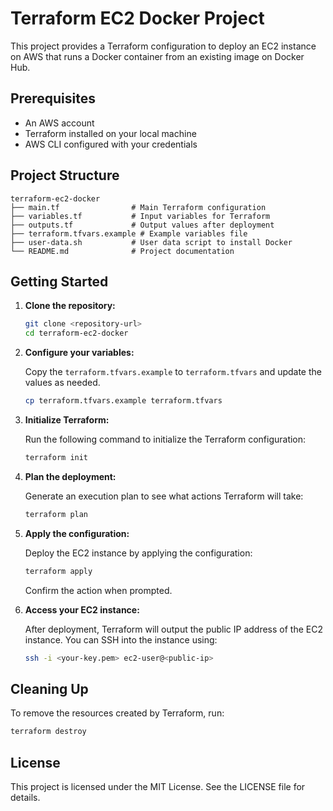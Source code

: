 # Terraform EC2 Docker Project

This project provides a Terraform configuration to deploy an EC2 instance on AWS that runs a Docker container from an existing image on Docker Hub.

## Prerequisites

- An AWS account
- Terraform installed on your local machine
- AWS CLI configured with your credentials

## Project Structure

```
terraform-ec2-docker
├── main.tf                # Main Terraform configuration
├── variables.tf           # Input variables for Terraform
├── outputs.tf             # Output values after deployment
├── terraform.tfvars.example # Example variables file
├── user-data.sh           # User data script to install Docker
└── README.md              # Project documentation
```

## Getting Started

1. **Clone the repository:**

   ```bash
   git clone <repository-url>
   cd terraform-ec2-docker
   ```

2. **Configure your variables:**

   Copy the `terraform.tfvars.example` to `terraform.tfvars` and update the values as needed.

   ```bash
   cp terraform.tfvars.example terraform.tfvars
   ```

3. **Initialize Terraform:**

   Run the following command to initialize the Terraform configuration:

   ```bash
   terraform init
   ```

4. **Plan the deployment:**

   Generate an execution plan to see what actions Terraform will take:

   ```bash
   terraform plan
   ```

5. **Apply the configuration:**

   Deploy the EC2 instance by applying the configuration:

   ```bash
   terraform apply
   ```

   Confirm the action when prompted.

6. **Access your EC2 instance:**

   After deployment, Terraform will output the public IP address of the EC2 instance. You can SSH into the instance using:

   ```bash
   ssh -i <your-key.pem> ec2-user@<public-ip>
   ```

## Cleaning Up

To remove the resources created by Terraform, run:

```bash
terraform destroy
```

## License

This project is licensed under the MIT License. See the LICENSE file for details.